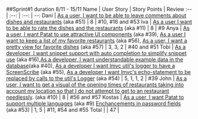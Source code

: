 ##Sprint#1 duration 8/11 - 15/11
Name | User Story | Story Points | Review
:-- | :--: | :--: | --:
Dani | [As a user, I want to be able to leave comments about dishes and restaurants](https://github.com/SEP007/lmvc-patat/issues/51) (aka #51)  | 8 | #10, #16 and #53
Iva | [As a user I want to be able to rate the dishes and the restaurants](https://github.com/SEP007/lmvc-patat/issues/11) (aka #11) | 8 | #9
Anya | [As a user, I want Patat to use attractive UI components](https://github.com/SEP007/lmvc-patat/issues/39) (aka #39), [As a user I want to keep a list of my favorite restaurants](https://github.com/SEP007/lmvc-patat/issues/56) (aka #56), [As a user, I want a pretty view for favorite dishes](https://github.com/SEP007/lmvc-patat/issues/57) (aka #57)  | 3, 3, 2 |  #40 and #51
Tobi | [As a developer, I want snippet support with auto completion to simplify snippet use](https://github.com/SEP007/lmvc-patat/issues/16) (aka #16),[As a developer, I want understandable example data in the database](https://github.com/SEP007/lmvc-patat/issues/40)(aka #40), [As a developer I want lmvc util's logger to have a ScreenScribe](https://github.com/SEP007/lmvc-patat/issues/55) (aka #55), [As a developer I want lmvc's echo-statement to be replaced by calls to the util's Logger](https://github.com/SEP007/lmvc-patat/issues/54) (aka #54)  | 5, 1, 1, 2 |  #39
John | [As a user, I want to get a visual of the opening times of restaurants taking into account my location so that I do not attempt to get to an restaurant needlessly](https://github.com/SEP007/lmvc-patat/issues/10). (aka #10) | 8 | #56 and #57
Kostas | [As a user, I want Patat to support multiple languages](https://github.com/SEP007/lmvc-patat/issues/9) (aka #9) [Enchancements in password fields](https://github.com/SEP007/lmvc-patat/issues/53) (aka #53)  | 1, 5 | #11, #54 and #55
Total | | 47 |
